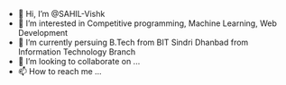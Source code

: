 - 👋 Hi, I’m @SAHIL-Vishk
- 👀 I’m interested in Competitive programming, Machine Learning, Web Development
- 🌱 I’m currently persuing B.Tech from BIT Sindri Dhanbad from Information Technology Branch 
- 💞️ I’m looking to collaborate on ...
- 📫 How to reach me ...

<!---
SAHIL-Vishk/SAHIL-Vishk is a ✨ special ✨ repository because its `README.md` (this file) appears on your GitHub profile.
You can click the Preview link to take a look at your changes.
--->
